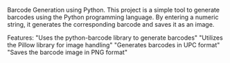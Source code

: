 Barcode Generation using Python.
This project is a simple tool to generate barcodes using the Python programming language. 
By entering a numeric string, it generates the corresponding barcode and saves it as an image.

Features:
"Uses the python-barcode library to generate barcodes"
"Utilizes the Pillow library for image handling"
"Generates barcodes in UPC format"
"Saves the barcode image in PNG format"
